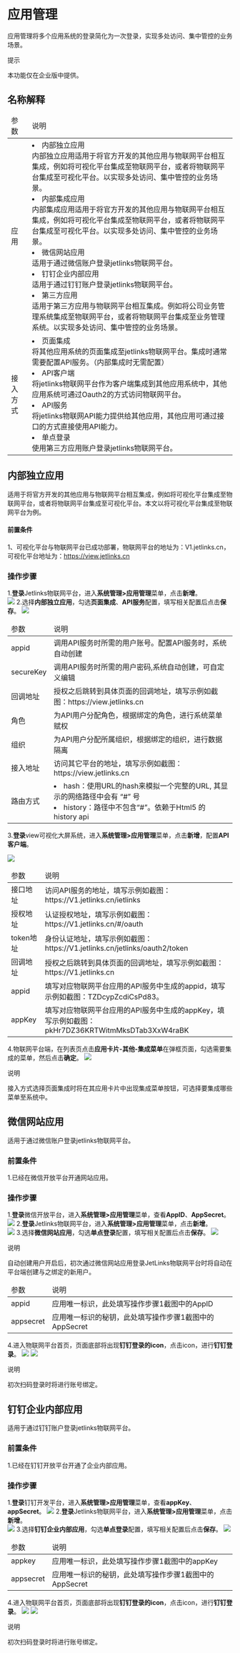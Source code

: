 # 应用管理

应用管理将多个应用系统的登录简化为一次登录，实现多处访问、集中管控的业务场景。


<div class='explanation info'>
  <p class='explanation-title-warp'> 
    <span class='iconfont icon-tishi explanation-icon'></span>
    <span class='explanation-title font-weight'>提示</span>
  </p>

本功能仅在企业版中提供。

</div>

## 名称解释

<table class='table'>
        <thead>
            <tr>
              <td>参数</td>
              <td>说明</td>
            </tr>
        </thead>
        <tbody>
          <tr>
            <td>应用</td>
            <td>
            <li>内部独立应用</li>
            内部独立应用适用于将官方开发的其他应用与物联网平台相互集成，例如将可视化平台集成至物联网平台，或者将物联网平台集成至可视化平台。以实现多处访问、集中管控的业务场景。
             <li>内部集成应用</li>
            内部集成应用适用于将官方开发的其他应用与物联网平台相互集成，例如将可视化平台集成至物联网平台，或者将物联网平台集成至可视化平台。以实现多处访问、集中管控的业务场景。
            <li>微信网站应用</li>
            适用于通过微信账户登录jetlinks物联网平台。
           <li>钉钉企业内部应用</li>
           适用于通过钉钉账户登录jetlinks物联网平台。
           <li>第三方应用</li>
           适用于第三方应用与物联网平台相互集成。例如将公司业务管理系统集成至物联网平台，或者将物联网平台集成至业务管理系统。以实现多处访问、集中管控的业务场景。
            </td>
          </tr>
          <tr>
            <td>接入方式</td>
            <td>
            <li>页面集成</li>
            将其他应用系统的页面集成至jetlinks物联网平台。集成时通常需要配置API服务。（内部集成时无需配置）
            <li>API客户端</li>
            将jetlinks物联网平台作为客户端集成到其他应用系统中，其他应用系统可通过Oauth2的方式访问物联网平台。
             <li>API服务</li>
             将jetlinks物联网API能力提供给其他应用，其他应用可通过接口的方式直接使用API能力。
             <li>单点登录</li>
             使用第三方应用账户登录jetlinks物联网平台。
            </td>
          </tr>
             </tbody>
        </table>

## 内部独立应用
适用于将官方开发的其他应用与物联网平台相互集成，例如将可视化平台集成至物联网平台，或者将物联网平台集成至可视化平台。本文以将可视化平台集成至物联网平台为例。

#### 前置条件
1、可视化平台与物联网平台已成功部署，物联网平台的地址为：V1.jetlinks.cn，可视化平台地址为：https://view.jetlinks.cn

### 操作步骤
1.**登录**Jetlinks物联网平台，进入**系统管理>应用管理**菜单，点击**新增**。</br>
![](./img/287.png)
2.选择**内部独立应用**，勾选**页面集成**、**API服务**配置，填写相关配置后点击**保存**。
![](./img/288.png)

<table class='table'>
        <thead>
            <tr>
              <td>参数</td>
              <td>说明</td>
            </tr>
        </thead>
        <tbody>
          <tr>
            <td>appid</td>
            <td>调用API服务时所需的用户账号。配置API服务时，系统自动创建</td>
          </tr>
          <tr>
            <td>secureKey</td>
            <td>调用API服务时所需的用户密码,系统自动创建，可自定义编辑</td>
          </tr>
          <tr>
            <td>回调地址</td>
            <td>授权之后跳转到具体页面的回调地址，填写示例如截图：https://view.jetlinks.cn</td>
          </tr>
          <tr>
            <td>角色</td>
            <td>为API用户分配角色，根据绑定的角色，进行系统菜单赋权</td>
          </tr>
          <tr>
            <td>组织</td>
            <td>为API用户分配所属组织，根据绑定的组织，进行数据隔离</td>
          </tr>
          <tr>
            <td>接入地址</td>
            <td>访问其它平台的地址，填写示例如截图：https://view.jetlinks.cn</td>
          </tr>
           <tr>
            <td>路由方式</td>
            <td><li>hash：使用URL的hash来模拟一个完整的URL, 其显示的网络路径中会有 “#” 号</li>
            <li>history：路径中不包含“#”。依赖于Html5 的 history api</li>
            </td>
          </tr>
        </tbody>
      </table>

3.**登录**view可视化大屏系统，进入**系统管理>应用管理**菜单，点击**新增**，配置**API客户端**。

![](./img/view-client.png)

<table class='table'>
        <thead>
            <tr>
              <td>参数</td>
              <td>说明</td>
            </tr>
        </thead>
        <tbody>
          <tr>
            <td>接口地址</td>
            <td>访问API服务的地址，填写示例如截图：https://V1.jetlinks.cn/ietlinks</td>
          </tr>
          <tr>
            <td>授权地址</td>
            <td>认证授权地址，填写示例如截图：https://V1.jetlinks.cn/#/oauth</td>
          </tr>
          <tr>
            <td>token地址</td>
            <td>身份认证地址，填写示例如截图：https://V1.jetlinks.cn/jetlinks/oauth2/token</td>
          </tr>
          <tr>
            <td>回调地址</td>
            <td>授权之后跳转到具体页面的回调地址，填写示例如截图：https://V1.jetlinks.cn</td>
          </tr>
          <tr>
            <td>appid</td>
            <td>填写对应物联网平台应用的API服务中生成的appid，填写示例如截图：TZDcypZcdiCsPd83。</td>
          </tr>
          <tr>
            <td>appKey</td>
            <td>填写对应物联网平台应用的API服务中生成的appKey，填写示例如截图：pkHr7DZ36KRTWitmMksDTab3XxW4raBK</td>
          </tr>
        </tbody>
      </table>

4.物联网平台端，在列表页点击**应用卡片-其他-集成菜单**在弹框页面，勾选需要集成的菜单，然后点击**确定**。
![](./img/Integrated-menu.png)


<div class='explanation primary'>
  <p class='explanation-title-warp'>
    <span class='iconfont icon-bangzhu explanation-icon'></span>
    <span class='explanation-title font-weight'>说明</span>
  </p>
 接入方式选择页面集成时将在其应用卡片中出现集成菜单按钮，可选择要集成哪些菜单至系统中。
</div>

<!-- ## 内部集成应用
适用于将官方开发的其他应用集成至jetlinks物联网平台，并且共享后端服务。本文以接入view可视化大屏系统为例。

#### 前置条件
1、可视化平台与物联网平台已成功部署，物联网平台的地址为：V1.jetlinks.cn

### 操作步骤
1.**登录**view可视化大屏系统，进入**系统管理>应用管理**菜单，点击**新增**，选择**内部集成应用**，配置**API客户端**。
![](./img/view-client.png)

<table class='table'>
        <thead>
            <tr>
              <td>参数</td>
              <td>说明</td>
            </tr>
        </thead>
        <tbody>
          <tr>
            <td>接口地址</td>
            <td>访问API服务的地址，填写示例如截图：https://v1 .jetlinks.cn/ietlinks</td>
          </tr>
        </tbody>
      </table>

2.**登录**Jetlinks物联网平台，进入**系统管理>应用管理**菜单，点击**新增**。</br>
![](./img/287.png)
3.选择**内部集成应用**，勾选**页面集成**配置，填写相关配置后点击**保存**。
![](./img/Internal-integration.png)

<table class='table'>
        <thead>
            <tr>
              <td>参数</td>
              <td>说明</td>
            </tr>
        </thead>
        <tbody>
          <tr>
            <td>接入地址</td>
            <td>填写访问其它平台的地址，填写示例如截图：https://view.jetlinks.cn</td>
          </tr>
        </tbody>
      </table>

4.在弹出的**集成菜单**弹框中，勾选需要集成的菜单，然后点击**确定**。
![](./img/Integrated-menu.png)


<div class='explanation primary'>
  <p class='explanation-title-warp'>
    <span class='iconfont icon-bangzhu explanation-icon'></span>
    <span class='explanation-title font-weight'>说明</span>
  </p>
 接入方式选择页面集成时将在其应用卡片中出现集成菜单按钮，可选择要集成哪些菜单至系统中。
</div> -->

## 微信网站应用
适用于通过微信账户登录jetlinks物联网平台。

### 前置条件
1.已经在微信开放平台开通网站应用。

### 操作步骤
1.**登录**微信开放平台，进入**系统管理>应用管理**菜单，查看**AppID**、**AppSecret**。
![](./img/292.png)
2.**登录**Jetlinks物联网平台，进入**系统管理>应用管理**菜单，点击**新增**。</br>
![](./img/287.png)
3.选择**微信网站应用**，勾选**单点登录**配置，填写相关配置后点击**保存**。
![](./img/289.png)

<div class='explanation primary'>
  <p class='explanation-title-warp'>
    <span class='iconfont icon-bangzhu explanation-icon'></span>
    <span class='explanation-title font-weight'>说明</span>
  </p>
 自动创建用户开启后，初次通过微信网站应用登录JetLinks物联网平台时将自动在平台端创建与之绑定的新用户。
</div>

<table class='table'>
        <thead>
            <tr>
              <td>参数</td>
              <td>说明</td>
            </tr>
        </thead>
        <tbody>
          <tr>
            <td>appid</td>
            <td>应用唯一标识，此处填写操作步骤1截图中的AppID</td>
          </tr>
           <tr>
            <td>appsecret</td>
            <td>应用唯一标识的秘钥，此处填写操作步骤1截图中的AppSecret</td>
          </tr>
        </tbody>
      </table>
  
  4.进入物联网平台首页，页面底部将出现**钉钉登录的icon**，点击icon，进行**钉钉登录**。
  ![](./img/304.png)
  ![](./img/305.png)

<div class='explanation info'>
  <p class='explanation-title-warp'> 
    <span class='iconfont icon-tishi explanation-icon'></span>
    <span class='explanation-title font-weight'>说明</span>
  </p>

初次扫码登录时将进行账号绑定。

</div>

## 钉钉企业内部应用
适用于通过钉钉账户登录jetlinks物联网平台。
### 前置条件
1.已经在钉钉开放平台开通了企业内部应用。

### 操作步骤
1.**登录**钉钉开发平台，进入**系统管理>应用管理**菜单，查看**appKey**、**appSecret**。
![](./img/ding-app.png)
2.**登录**Jetlinks物联网平台，进入**系统管理>应用管理**菜单，点击**新增**。</br>
![](./img/287.png)
3.选择**钉钉企业内部应用**，勾选**单点登录**配置，填写相关配置后点击**保存**。
![](./img/ding-app1.png)

<table class='table'>
        <thead>
            <tr>
              <td>参数</td>
              <td>说明</td>
            </tr>
        </thead>
        <tbody>
          <tr>
            <td>appkey</td>
            <td>应用唯一标识，此处填写操作步骤1截图中的appKey</td>
          </tr>
           <tr>
            <td>appsecret</td>
            <td>应用唯一标识的秘钥，此处填写操作步骤1截图中的AppSecret</td>
          </tr>
        </tbody>
      </table>

  4.进入物联网平台首页，页面底部将出现**钉钉登录的icon**，点击icon，进行**钉钉登录**。
  ![](./img/304.png)
  ![](./img/306.png)

<div class='explanation info'>
  <p class='explanation-title-warp'> 
    <span class='iconfont icon-tishi explanation-icon'></span>
    <span class='explanation-title font-weight'>说明</span>
  </p>

初次扫码登录时将进行账号绑定。

</div>

<!-- ## 第三方应用
适用于将其他三方应用集成至jetlinks物联网平台。本文以第三方应用集成jetlinks物联网平台API服务为例，实现三方系统通过接口调用平台API能力。

### 操作步骤
1.**登录**Jetlinks物联网平台，进入**系统管理>应用管理**菜单，点击**新增**。</br>
![](./img/287.png)
2.选择**第三方应用**，勾选**API服务**配置，填写相关配置后点击**保存**。
![](./img/290.png)

<table class='table'>
        <thead>
            <tr>
              <td>参数</td>
              <td>说明</td>
            </tr>
        </thead>
        <tbody>
          <tr>
            <td>appid</td>
            <td>调用API服务时所需的用户账号。配置API服务时，系统自动创建</td>
          </tr>
          <tr>
            <td>secureKey</td>
            <td>调用API服务时所需的用户密码,系统自动创建，可自定义编辑</td>
          </tr>
          <tr>
            <td>角色</td>
            <td>为API用户分配角色，用以访问平台内的菜单</td>
          </tr>
          <tr>
            <td>组织</td>
            <td>为API用户绑定所属组织</td>
          </tr>
          <tr>
            <td>redirectUrl</td>
            <td>授权之后跳转到具体页面的回调地址，url地址+端口</td>
          </tr>
          <tr>
            <td>IP白名单</td>
            <td>白名单中的地址可调用API服务，多个地址用回车分隔，不填默认均可访问</td>
          </tr>
        </tbody>
      </table>

3.点击对应**应用管理卡片**的**其他**按钮，选择**赋权**。该应用可调用已赋权范围内的API服务。
![](./img/291.png)
<div class='explanation primary'>
  <p class='explanation-title-warp'>
    <span class='iconfont icon-bangzhu explanation-icon'></span>
    <span class='explanation-title font-weight'>说明</span>
  </p>
 接入方式选择API服务时将在对应应用的卡片中出现赋权、查看API按钮。
</div> -->
